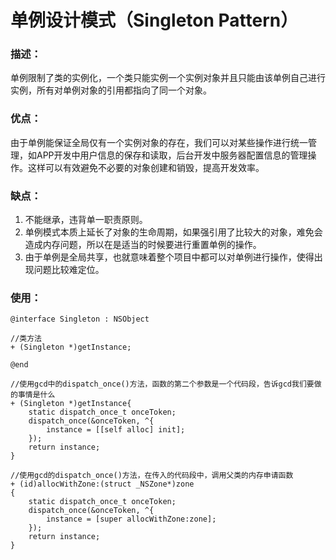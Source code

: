 # 单例设计模式（Singleton Pattern）

### 描述：
单例限制了类的实例化，一个类只能实例一个实例对象并且只能由该单例自己进行实例，所有对单例对象的引用都指向了同一个对象。
### 优点：
由于单例能保证全局仅有一个实例对象的存在，我们可以对某些操作进行统一管理，如APP开发中用户信息的保存和读取，后台开发中服务器配置信息的管理操作。这样可以有效避免不必要的对象创建和销毁，提高开发效率。
### 缺点：
1. 不能继承，违背单一职责原则。  
2. 单例模式本质上延长了对象的生命周期，如果强引用了比较大的对象，难免会造成内存问题，所以在是适当的时候要进行重置单例的操作。  
3. 由于单例是全局共享，也就意味着整个项目中都可以对单例进行操作，使得出现问题比较难定位。  
  
### 使用：

```objc
@interface Singleton : NSObject

//类方法
+ (Singleton *)getInstance;

@end
```

```objc
//使用gcd中的dispatch_once()方法，函数的第二个参数是一个代码段，告诉gcd我们要做的事情是什么 
+ (Singleton *)getInstance{
    static dispatch_once_t onceToken;
    dispatch_once(&onceToken, ^{
        instance = [[self alloc] init];
    });
    return instance;
}

//使用gcd的dispatch_once()方法，在传入的代码段中，调用父类的内存申请函数
+ (id)allocWithZone:(struct _NSZone*)zone
{
    static dispatch_once_t onceToken;
    dispatch_once(&onceToken, ^{
        instance = [super allocWithZone:zone];
    });    
    return instance;
}
```
